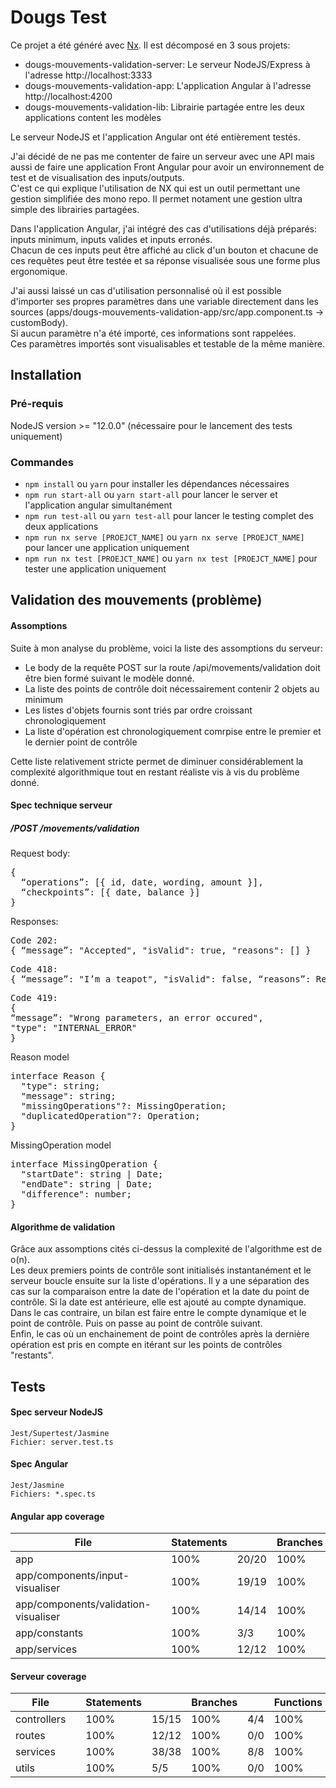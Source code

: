 # Dougs Test

Ce projet a été généré avec [Nx](https://nx.dev).
Il est décomposé en 3 sous projets:
- dougs-mouvements-validation-server: Le serveur NodeJS/Express à l'adresse http://localhost:3333
- dougs-mouvements-validation-app: L'application Angular à l'adresse http://localhost:4200
- dougs-mouvements-validation-lib: Librairie partagée entre les deux applications content les modèles

Le serveur NodeJS et l'application Angular ont été entièrement testés.

J'ai décidé de ne pas me contenter de faire un serveur avec une API mais aussi de faire une application Front Angular
pour avoir un environnement de test et de visualisation des inputs/outputs.  
C'est ce qui explique l'utilisation de NX qui est un outil permettant une gestion simplifiée des mono repo.
Il permet notament une gestion ultra simple des librairies partagées.

Dans l'application Angular, j'ai intégré des cas d'utilisations déjà préparés: inputs minimum, inputs valides et inputs erronés.  
Chacun de ces inputs peut être affiché au click d'un bouton et
chacune de ces requêtes peut être testée et sa réponse visualisée sous une forme plus ergonomique.

J'ai aussi laissé un cas d'utilisation personnalisé où 
il est possible d'importer ses propres paramètres dans une variable directement dans les sources 
(apps/dougs-mouvements-validation-app/src/app.component.ts -> customBody).  
Si aucun paramètre n'a été importé, ces informations sont rappelées.  
Ces paramètres importés sont visualisables et testable de la même manière.  


## Installation

### Pré-requis
NodeJS version >= "12.0.0" (nécessaire pour le lancement des tests uniquement)

### Commandes
- `npm install` ou `yarn` pour installer les dépendances nécessaires
- `npm run start-all` ou `yarn start-all` pour lancer le server et l'application angular simultanément
- `npm run test-all` ou `yarn test-all` pour lancer le testing complet des deux applications
- `npm run nx serve [PROEJCT_NAME]` ou `yarn nx serve [PROEJCT_NAME]` pour lancer une application uniquement
- `npm run nx test [PROEJCT_NAME]` ou `yarn nx test [PROEJCT_NAME]` pour tester une application uniquement

## Validation des mouvements (problème)

#### Assomptions

Suite à mon analyse du problème, voici la liste des assomptions du serveur:
- Le body de la requête POST sur la route /api/movements/validation doit être bien formé suivant le modèle donné.
- La liste des points de contrôle doit nécessairement contenir 2 objets au minimum
- Les listes d'objets fournis sont triés par ordre croissant chronologiquement
- La liste d'opération est chronologiquement comrpise entre le premier et le dernier point de contrôle

Cette liste relativement stricte permet de diminuer considérablement la complexité algorithmique tout en restant réaliste vis à vis du problème donné.

#### Spec technique serveur
##### /POST /movements/validation
Request body: 
<pre>
{  
  “operations”: [{ id, date, wording, amount }],
  “checkpoints”: [{ date, balance }]
}
</pre>
          

Responses:  
<pre>Code 202: 
{ “message”: "Accepted", "isValid": true, "reasons": [] }</pre>
<pre>Code 418:
{ “message”: "I’m a teapot", "isValid": false, “reasons”: Reason[] }</pre>
<pre>Code 419:
{ 
“message”: "Wrong parameters, an error occured",
"type": "INTERNAL_ERROR" 
}</pre>

Reason model
<pre>
interface Reason {
  "type": string;
  "message": string;
  "missingOperations"?: MissingOperation;
  "duplicatedOperation"?: Operation;
}
</pre>

MissingOperation model
<pre>
interface MissingOperation {
  "startDate": string | Date;
  "endDate": string | Date;
  "difference": number;
}
</pre>

#### Algorithme de validation
Grâce aux assomptions cités ci-dessus la complexité de l'algorithme est de o(n).  
Les deux premiers points de contrôle sont initialisés instantanément et le serveur boucle ensuite sur la liste d'opérations.
Il y a une séparation des cas sur la comparaison entre la date de l'opération et la date du point de contrôle. Si la date est antérieure, elle est ajouté au compte dynamique.  
Dans le cas contraire, un bilan est faire entre le compte dynamique et le point de contrôle. Puis on passe au point de contrôle suivant.  
Enfin, le cas où un enchainement de point de contrôles après la dernière opération est pris en compte en itérant sur les points de contrôles "restants".

## Tests

#### Spec serveur NodeJS
`Jest/Supertest/Jasmine`  
`Fichier: server.test.ts`

#### Spec Angular
`Jest/Jasmine`  
`Fichiers: *.spec.ts`


#### Angular app coverage
<html lang="fr">
<body>
<div class='wrapper'>
  <div class="pad1">
    <table class="coverage-summary">
      <thead>
      <tr>
        <th class="file" data-col="file" data-fmt="html" data-html="true">File</th>
        <th class="pic" data-col="pic" data-fmt="html" data-html="true" data-type="number"></th>
        <th class="pct" data-col="statements" data-fmt="pct" data-type="number">Statements</th>
        <th class="abs" data-col="statements_raw" data-fmt="html" data-type="number"></th>
        <th class="pct" data-col="branches" data-fmt="pct" data-type="number">Branches</th>
        <th class="abs" data-col="branches_raw" data-fmt="html" data-type="number"></th>
        <th class="pct" data-col="functions" data-fmt="pct" data-type="number">Functions</th>
        <th class="abs" data-col="functions_raw" data-fmt="html" data-type="number"></th>
        <th class="pct" data-col="lines" data-fmt="pct" data-type="number">Lines</th>
        <th class="abs" data-col="lines_raw" data-fmt="html" data-type="number"></th>
      </tr>
      </thead>
      <tbody>
      <tr>
        <td class="file high" data-value="app"><a>app</a></td>
        <td class="pic high" data-value="100">
          <div class="chart">
            <div class="cover-fill cover-full" style="width: 100%"></div>
            <div class="cover-empty" style="width: 0%"></div>
          </div>
        </td>
        <td class="pct high" data-value="100">100%</td>
        <td class="abs high" data-value="20">20/20</td>
        <td class="pct high" data-value="100">100%</td>
        <td class="abs high" data-value="12">12/12</td>
        <td class="pct high" data-value="100">100%</td>
        <td class="abs high" data-value="5">5/5</td>
        <td class="pct high" data-value="100">100%</td>
        <td class="abs high" data-value="18">18/18</td>
      </tr>
      <tr>
        <td class="file high" data-value="app/components/input-visualiser"><a>app/components/input-visualiser</a></td>
        <td class="pic high" data-value="100">
          <div class="chart">
            <div class="cover-fill cover-full" style="width: 100%"></div>
            <div class="cover-empty" style="width: 0%"></div>
          </div>
        </td>
        <td class="pct high" data-value="100">100%</td>
        <td class="abs high" data-value="19">19/19</td>
        <td class="pct high" data-value="100">100%</td>
        <td class="abs high" data-value="11">11/11</td>
        <td class="pct high" data-value="100">100%</td>
        <td class="abs high" data-value="4">4/4</td>
        <td class="pct high" data-value="100">100%</td>
        <td class="abs high" data-value="17">17/17</td>
      </tr>
      <tr>
        <td class="file high" data-value="app/components/validation-visualiser">
          <a>app/components/validation-visualiser</a></td>
        <td class="pic high" data-value="100">
          <div class="chart">
            <div class="cover-fill cover-full" style="width: 100%"></div>
            <div class="cover-empty" style="width: 0%"></div>
          </div>
        </td>
        <td class="pct high" data-value="100">100%</td>
        <td class="abs high" data-value="14">14/14</td>
        <td class="pct high" data-value="100">100%</td>
        <td class="abs high" data-value="0">0/0</td>
        <td class="pct high" data-value="100">100%</td>
        <td class="abs high" data-value="8">8/8</td>
        <td class="pct high" data-value="100">100%</td>
        <td class="abs high" data-value="10">10/10</td>
      </tr>
      <tr>
        <td class="file high" data-value="app/constants"><a>app/constants</a></td>
        <td class="pic high" data-value="100">
          <div class="chart">
            <div class="cover-fill cover-full" style="width: 100%"></div>
            <div class="cover-empty" style="width: 0%"></div>
          </div>
        </td>
        <td class="pct high" data-value="100">100%</td>
        <td class="abs high" data-value="3">3/3</td>
        <td class="pct high" data-value="100">100%</td>
        <td class="abs high" data-value="0">0/0</td>
        <td class="pct high" data-value="100">100%</td>
        <td class="abs high" data-value="0">0/0</td>
        <td class="pct high" data-value="100">100%</td>
        <td class="abs high" data-value="3">3/3</td>
      </tr>
      <tr>
        <td class="file high" data-value="app/services"><a>app/services</a></td>
        <td class="pic high" data-value="100">
          <div class="chart">
            <div class="cover-fill cover-full" style="width: 100%"></div>
            <div class="cover-empty" style="width: 0%"></div>
          </div>
        </td>
        <td class="pct high" data-value="100">100%</td>
        <td class="abs high" data-value="12">12/12</td>
        <td class="pct high" data-value="100">100%</td>
        <td class="abs high" data-value="2">2/2</td>
        <td class="pct high" data-value="100">100%</td>
        <td class="abs high" data-value="2">2/2</td>
        <td class="pct high" data-value="100">100%</td>
        <td class="abs high" data-value="10">10/10</td>
      </tr>
      </tbody>
    </table>
  </div>
</div>
</body>
</html>
    
    
#### Serveur coverage
<html lang="fr">
<body>
<div class='wrapper'>
  <div class="pad1">
    <table class="coverage-summary">
      <thead>
      <tr>
        <th class="file" data-col="file" data-fmt="html" data-html="true">File</th>
        <th class="pic" data-col="pic" data-fmt="html" data-html="true" data-type="number"></th>
        <th class="pct" data-col="statements" data-fmt="pct" data-type="number">Statements</th>
        <th class="abs" data-col="statements_raw" data-fmt="html" data-type="number"></th>
        <th class="pct" data-col="branches" data-fmt="pct" data-type="number">Branches</th>
        <th class="abs" data-col="branches_raw" data-fmt="html" data-type="number"></th>
        <th class="pct" data-col="functions" data-fmt="pct" data-type="number">Functions</th>
        <th class="abs" data-col="functions_raw" data-fmt="html" data-type="number"></th>
        <th class="pct" data-col="lines" data-fmt="pct" data-type="number">Lines</th>
        <th class="abs" data-col="lines_raw" data-fmt="html" data-type="number"></th>
      </tr>
      </thead>
      <tbody>
      <tr>
        <td class="file high" data-value="controllers"><a>controllers</a></td>
        <td class="pic high" data-value="100">
          <div class="chart">
            <div class="cover-fill cover-full" style="width: 100%"></div>
            <div class="cover-empty" style="width: 0%"></div>
          </div>
        </td>
        <td class="pct high" data-value="100">100%</td>
        <td class="abs high" data-value="15">15/15</td>
        <td class="pct high" data-value="100">100%</td>
        <td class="abs high" data-value="4">4/4</td>
        <td class="pct high" data-value="100">100%</td>
        <td class="abs high" data-value="2">2/2</td>
        <td class="pct high" data-value="100">100%</td>
        <td class="abs high" data-value="14">14/14</td>
      </tr>
      <tr>
        <td class="file high" data-value="routes"><a>routes</a></td>
        <td class="pic high" data-value="100">
          <div class="chart">
            <div class="cover-fill cover-full" style="width: 100%"></div>
            <div class="cover-empty" style="width: 0%"></div>
          </div>
        </td>
        <td class="pct high" data-value="100">100%</td>
        <td class="abs high" data-value="12">12/12</td>
        <td class="pct high" data-value="100">100%</td>
        <td class="abs high" data-value="0">0/0</td>
        <td class="pct high" data-value="100">100%</td>
        <td class="abs high" data-value="1">1/1</td>
        <td class="pct high" data-value="100">100%</td>
        <td class="abs high" data-value="12">12/12</td>
      </tr>
      <tr>
        <td class="file high" data-value="services"><a>services</a></td>
        <td class="pic high" data-value="100">
          <div class="chart">
            <div class="cover-fill cover-full" style="width: 100%"></div>
            <div class="cover-empty" style="width: 0%"></div>
          </div>
        </td>
        <td class="pct high" data-value="100">100%</td>
        <td class="abs high" data-value="38">38/38</td>
        <td class="pct high" data-value="100">100%</td>
        <td class="abs high" data-value="8">8/8</td>
        <td class="pct high" data-value="100">100%</td>
        <td class="abs high" data-value="10">10/10</td>
        <td class="pct high" data-value="100">100%</td>
        <td class="abs high" data-value="38">38/38</td>
      </tr>
      <tr>
        <td class="file high" data-value="utils"><a>utils</a></td>
        <td class="pic high" data-value="100">
          <div class="chart">
            <div class="cover-fill cover-full" style="width: 100%"></div>
            <div class="cover-empty" style="width: 0%"></div>
          </div>
        </td>
        <td class="pct high" data-value="100">100%</td>
        <td class="abs high" data-value="5">5/5</td>
        <td class="pct high" data-value="100">100%</td>
        <td class="abs high" data-value="0">0/0</td>
        <td class="pct high" data-value="100">100%</td>
        <td class="abs high" data-value="1">1/1</td>
        <td class="pct high" data-value="100">100%</td>
        <td class="abs high" data-value="5">5/5</td>
      </tr>
      </tbody>
    </table>
  </div>
</div>
</body>
</html>
